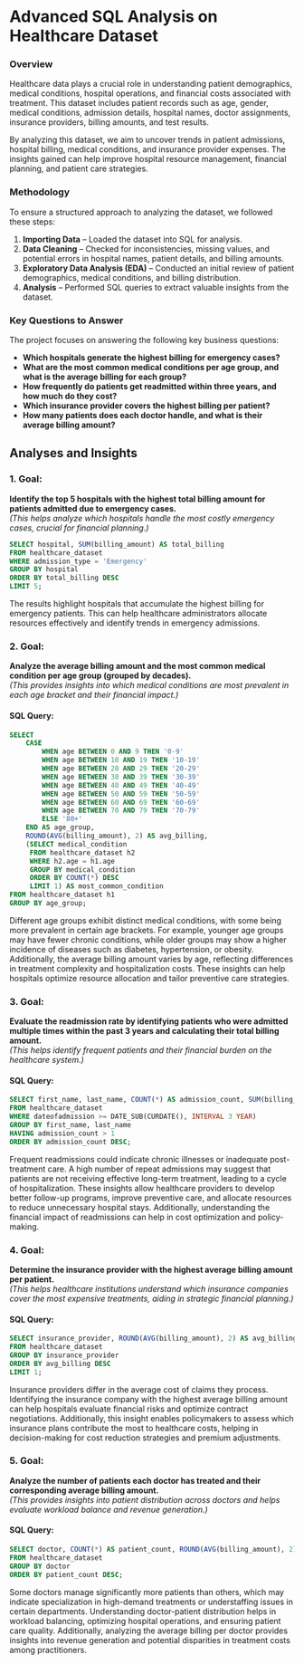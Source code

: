 
# Advanced SQL Analysis on Healthcare Dataset



### **Overview**
Healthcare data plays a crucial role in understanding patient demographics, medical conditions, hospital operations, and financial costs associated with treatment. This dataset includes patient records such as age, gender, medical conditions, admission details, hospital names, doctor assignments, insurance providers, billing amounts, and test results. 

By analyzing this dataset, we aim to uncover trends in patient admissions, hospital billing, medical conditions, and insurance provider expenses. The insights gained can help improve hospital resource management, financial planning, and patient care strategies.

### **Methodology**
To ensure a structured approach to analyzing the dataset, we followed these steps:

1. **Importing Data** – Loaded the dataset into SQL for analysis.
2. **Data Cleaning** – Checked for inconsistencies, missing values, and potential errors in hospital names, patient details, and billing amounts.
3. **Exploratory Data Analysis (EDA)** – Conducted an initial review of patient demographics, medical conditions, and billing distribution.
4. **Analysis** – Performed SQL queries to extract valuable insights from the dataset.

### **Key Questions to Answer**
The project focuses on answering the following key business questions:

- **Which hospitals generate the highest billing for emergency cases?**
- **What are the most common medical conditions per age group, and what is the average billing for each group?**
- **How frequently do patients get readmitted within three years, and how much do they cost?**
- **Which insurance provider covers the highest billing per patient?**
- **How many patients does each doctor handle, and what is their average billing amount?**

## Analyses and Insights

### **1. Goal:**  
**Identify the top 5 hospitals with the highest total billing amount for patients admitted due to emergency cases.**  
*(This helps analyze which hospitals handle the most costly emergency cases, crucial for financial planning.)*

```sql
SELECT hospital, SUM(billing_amount) AS total_billing
FROM healthcare_dataset
WHERE admission_type = 'Emergency'
GROUP BY hospital
ORDER BY total_billing DESC
LIMIT 5;

```

The results highlight hospitals that accumulate the highest billing for emergency patients. This can help healthcare administrators allocate resources effectively and identify trends in emergency admissions.



### 2. Goal:  
**Analyze the average billing amount and the most common medical condition per age group (grouped by decades).**  
*(This provides insights into which medical conditions are most prevalent in each age bracket and their financial impact.)*

#### **SQL Query:**
```sql
SELECT 
    CASE 
        WHEN age BETWEEN 0 AND 9 THEN '0-9'
        WHEN age BETWEEN 10 AND 19 THEN '10-19'
        WHEN age BETWEEN 20 AND 29 THEN '20-29'
        WHEN age BETWEEN 30 AND 39 THEN '30-39'
        WHEN age BETWEEN 40 AND 49 THEN '40-49'
        WHEN age BETWEEN 50 AND 59 THEN '50-59'
        WHEN age BETWEEN 60 AND 69 THEN '60-69'
        WHEN age BETWEEN 70 AND 79 THEN '70-79'
        ELSE '80+'
    END AS age_group,
    ROUND(AVG(billing_amount), 2) AS avg_billing,
    (SELECT medical_condition 
     FROM healthcare_dataset h2 
     WHERE h2.age = h1.age
     GROUP BY medical_condition
     ORDER BY COUNT(*) DESC 
     LIMIT 1) AS most_common_condition
FROM healthcare_dataset h1
GROUP BY age_group;

```

Different age groups exhibit distinct medical conditions, with some being more prevalent in certain age brackets. For example, younger age groups may have fewer chronic conditions, while older groups may show a higher incidence of diseases such as diabetes, hypertension, or obesity. Additionally, the average billing amount varies by age, reflecting differences in treatment complexity and hospitalization costs. These insights can help hospitals optimize resource allocation and tailor preventive care strategies.





### 3. Goal:  
**Evaluate the readmission rate by identifying patients who were admitted multiple times within the past 3 years and calculating their total billing amount.**  
*(This helps identify frequent patients and their financial burden on the healthcare system.)*

#### **SQL Query:**
```sql
SELECT first_name, last_name, COUNT(*) AS admission_count, SUM(billing_amount) AS total_billing
FROM healthcare_dataset
WHERE dateofadmission >= DATE_SUB(CURDATE(), INTERVAL 3 YEAR)
GROUP BY first_name, last_name
HAVING admission_count > 1
ORDER BY admission_count DESC;


```




Frequent readmissions could indicate chronic illnesses or inadequate post-treatment care. A high number of repeat admissions may suggest that patients are not receiving effective long-term treatment, leading to a cycle of hospitalization. These insights allow healthcare providers to develop better follow-up programs, improve preventive care, and allocate resources to reduce unnecessary hospital stays. Additionally, understanding the financial impact of readmissions can help in cost optimization and policy-making.




### 4. Goal:  
**Determine the insurance provider with the highest average billing amount per patient.**  
*(This helps healthcare institutions understand which insurance companies cover the most expensive treatments, aiding in strategic financial planning.)*

#### **SQL Query:**
```sql
SELECT insurance_provider, ROUND(AVG(billing_amount), 2) AS avg_billing
FROM healthcare_dataset
GROUP BY insurance_provider
ORDER BY avg_billing DESC
LIMIT 1;


```


Insurance providers differ in the average cost of claims they process. Identifying the insurance company with the highest average billing amount can help hospitals evaluate financial risks and optimize contract negotiations. Additionally, this insight enables policymakers to assess which insurance plans contribute the most to healthcare costs, helping in decision-making for cost reduction strategies and premium adjustments.


### 5. Goal:  
**Analyze the number of patients each doctor has treated and their corresponding average billing amount.**  
*(This provides insights into patient distribution across doctors and helps evaluate workload balance and revenue generation.)*

#### **SQL Query:**
```sql
SELECT doctor, COUNT(*) AS patient_count, ROUND(AVG(billing_amount), 2) AS avg_billing
FROM healthcare_dataset
GROUP BY doctor
ORDER BY patient_count DESC;

```
Some doctors manage significantly more patients than others, which may indicate specialization in high-demand treatments or understaffing issues in certain departments. Understanding doctor-patient distribution helps in workload balancing, optimizing hospital operations, and ensuring patient care quality. Additionally, analyzing the average billing per doctor provides insights into revenue generation and potential disparities in treatment costs among practitioners.

